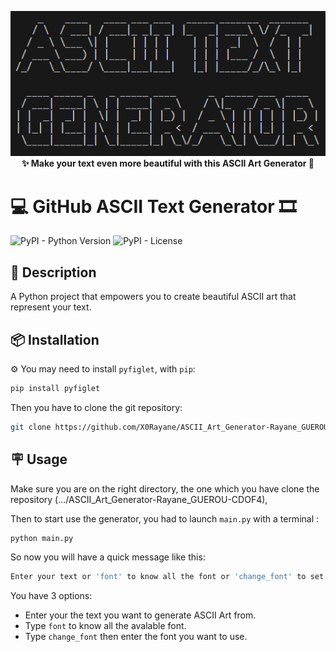 <p align="center">
    <img width="640" alt="github-readme-terminal" src="image.png">
    <br>
    <b>✨ Make your text even more beautiful with this ASCII Art Generator 🚀</b>
</p>

# 💻 GitHub ASCII Text Generator 🎞️

![PyPI - Python Version](https://img.shields.io/pypi/pyversions/github-readme-terminal)
![PyPI - License](https://img.shields.io/pypi/l/github-readme-terminal)

## 📘 Description

A Python project that empowers you to create beautiful ASCII art that represent your text. 

## 📦 Installation

⚙️ You may need to install `pyfiglet`, with `pip`:

```bash
pip install pyfiglet
```

Then you have to clone the git repository:

```bash
git clone https://github.com/X0Rayane/ASCII_Art_Generator-Rayane_GUEROU-CDOF4
```

## 🪧 Usage

Make sure you are on the right directory, the one which you have clone the repository (.../ASCII_Art_Generator-Rayane_GUEROU-CDOF4), 

Then to start use the generator, you had to launch `main.py` with a terminal :

```bash
python main.py
```
So now you will have a quick message like this:
```bash
Enter your text or 'font' to know all the font or 'change_font' to set a new font (type 'exit' to quit): 
```

You have 3 options:
- Enter your the text you want to generate ASCII Art from.
- Type `font` to know all the avalable font.
- Type `change_font` then enter the font you want to use.